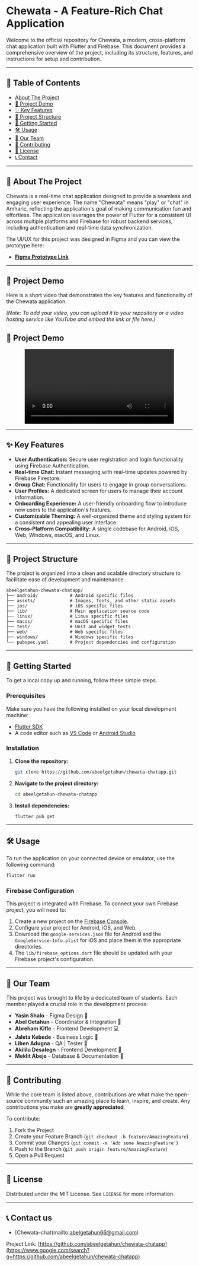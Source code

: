 # Chewata - A Feature-Rich Chat Application

[](https://flutter.dev/)
[](https://firebase.google.com/)
[](https://www.figma.com/proto/QigJyEkwaFrPGx7gaFzaaC/Chaweta?content-scaling=fixed&kind=proto&node-id=3-8&page-id=0%3A1&scaling=scale-down&starting-point-node-id=37%3A2&t=6YQFvyT60jfhppYX-1)
[](https://opensource.org/licenses/MIT)

Welcome to the official repository for Chewata, a modern, cross-platform chat application built with Flutter and Firebase. This document provides a comprehensive overview of the project, including its structure, features, and instructions for setup and contribution.

-----

## 📜 Table of Contents

  * [About The Project](https://www.google.com/search?q=%23-about-the-project)
  * [🎥 Project Demo](https://www.google.com/search?q=%23-project-demo)
  * [✨ Key Features](https://www.google.com/search?q=%23-key-features)
  * [📂 Project Structure](https://www.google.com/search?q=%23-project-structure)
  * [🚀 Getting Started](https://www.google.com/search?q=%23-getting-started)
  * [🛠️ Usage](https://www.google.com/search?q=%23%EF%B8%8F-usage)
  * [👥 Our Team](https://www.google.com/search?q=%23-our-team)
  * [🤝 Contributing](https://www.google.com/search?q=%23-contributing)
  * [📄 License](https://www.google.com/search?q=%23-license)
  * [📞 Contact](https://www.google.com/search?q=%23-contact)

-----

## 📖 About The Project

Chewata is a real-time chat application designed to provide a seamless and engaging user experience. The name "Chewata" means "play" or "chat" in Amharic, reflecting the application's goal of making communication fun and effortless. The application leverages the power of Flutter for a consistent UI across multiple platforms and Firebase for robust backend services, including authentication and real-time data synchronization.

The UI/UX for this project was designed in Figma and you can view the prototype here:

  * [**Figma Prototype Link**](https://www.figma.com/proto/QigJyEkwaFrPGx7gaFzaaC/Chaweta?content-scaling=fixed&kind=proto&node-id=3-8&page-id=0%3A1&scaling=scale-down&starting-point-node-id=37%3A2&t=6YQFvyT60jfhppYX-1)

-----

## 🎥 Project Demo

Here is a short video that demonstrates the key features and functionality of the Chewata application.

*(Note: To add your video, you can upload it to your repository or a video hosting service like YouTube and embed the link or file here.)*

## 🎥 Project Demo

<p align="center">
  <video width="80%" controls>
    <source src="chewata-demo.mp4" type="video/mp4">
    Your browser does not support the video tag.
  </video>
</p>

-----

## ✨ Key Features

  * **User Authentication:** Secure user registration and login functionality using Firebase Authentication.
  * **Real-time Chat:** Instant messaging with real-time updates powered by Firebase Firestore.
  * **Group Chat:** Functionality for users to engage in group conversations.
  * **User Profiles:** A dedicated screen for users to manage their account information.
  * **Onboarding Experience:** A user-friendly onboarding flow to introduce new users to the application's features.
  * **Customizable Theming:** A well-organized theme and styling system for a consistent and appealing user interface.
  * **Cross-Platform Compatibility:** A single codebase for Android, iOS, Web, Windows, macOS, and Linux.

-----

## 📂 Project Structure

The project is organized into a clean and scalable directory structure to facilitate ease of development and maintenance.

```
abeelgetahun-chewata-chatapp/
├── android/            # Android specific files
├── assets/             # Images, fonts, and other static assets
├── ios/                # iOS specific files
├── lib/                # Main application source code
├── linux/              # Linux specific files
├── macos/              # macOS specific files
├── test/               # Unit and widget tests
├── web/                # Web specific files
├── windows/            # Windows specific files
└── pubspec.yaml        # Project dependencies and configuration
```

-----

## 🚀 Getting Started

To get a local copy up and running, follow these simple steps.

### Prerequisites

Make sure you have the following installed on your local development machine:

  * [Flutter SDK](https://flutter.dev/docs/get-started/install)
  * A code editor such as [VS Code](https://code.visualstudio.com/) or [Android Studio](https://developer.android.com/studio)

### Installation

1.  **Clone the repository:**
    ```sh
    git clone https://github.com/abeelgetahun/chewata-chatapp.git
    ```
2.  **Navigate to the project directory:**
    ```sh
    cd abeelgetahun-chewata-chatapp
    ```
3.  **Install dependencies:**
    ```sh
    flutter pub get
    ```

-----

## 🛠️ Usage

To run the application on your connected device or emulator, use the following command:

```sh
flutter run
```

### Firebase Configuration

This project is integrated with Firebase. To connect your own Firebase project, you will need to:

1.  Create a new project on the [Firebase Console](https://console.firebase.google.com/).
2.  Configure your project for Android, iOS, and Web.
3.  Download the `google-services.json` file for Android and the `GoogleService-Info.plist` for iOS and place them in the appropriate directories.
4.  The `lib/firebase_options.dart` file should be updated with your Firebase project's configuration.

-----

## 👥 Our Team

This project was brought to life by a dedicated team of students. Each member played a crucial role in the development process:

  * **Yasin Shalo** - Figma Design 🎨
  * **Abel Getahun** - Coordinator & Integration 🔗
  * **Abreham Kifle** - Frontend Development 💻
  * **Jaleta Kebede** - Business Logic 🧠
  * **Liben Adugna** - QA | Tester 🧪
  * **Akililu Desalegn** - Frontend Development 🎨
  * **Meklit Abeje** - Database & Documentation 📝

-----

## 🤝 Contributing

While the core team is listed above, contributions are what make the open-source community such an amazing place to learn, inspire, and create. Any contributions you make are **greatly appreciated**.

To contribute:

1.  Fork the Project
2.  Create your Feature Branch (`git checkout -b feature/AmazingFeature`)
3.  Commit your Changes (`git commit -m 'Add some AmazingFeature'`)
4.  Push to the Branch (`git push origin feature/AmazingFeature`)
5.  Open a Pull Request

-----

## 📄 License

Distributed under the MIT License. See `LICENSE` for more information.

-----

## 📞 Contact us

  - [Chewata-chat(mailto:abelgetahun66@gmail.com)

Project Link: [https://github.com/abeelgetahun/chewata-chatapp](https://www.google.com/search?q=https://github.com/abeelgetahun/chewata-chatapp)
